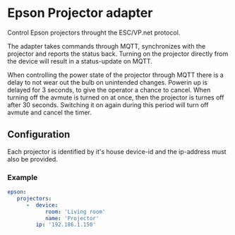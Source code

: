 # Epson Projector adapter
Control Epson projectors throught the ESC/VP.net protocol.

The adapter takes commands through MQTT, synchronizes with the projector and reports the status back.
Turning on the projector directly from the device will result in a status-update on MQTT.

When controlling the power state of the projector through MQTT there is a delay to not wear out the bulb on unintended changes. Powerin up is delayed for 3 seconds, to give the operator a chance to cancel. When turning off the avmute is turned on at once, then the projector is turnes off after 30 seconds. Switching it on again during this period will turn off avmute and cancel the timer.

## Configuration
Each projector is identified by it's house device-id and the ip-address must also be provided.

### Example
```yaml
epson:
   projectors:
      -  device:
            room: 'Living room'
            name: 'Projector'
         ip: '192.186.1.150'
```
